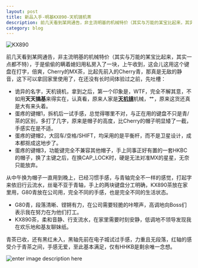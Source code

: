 ```yaml
---
layout: post
title: 新品入手-明基KX890-天机镜机茶
description: 前几天看到某网通告，非主流明基的机械特价（其实与万能的某宝比起来，其实一点都不特），于是偷偷的瞒着媳妇用私房入了一块，上午收到，这会儿这用这个键盘在打字，倍爽，Cherry的MX茶，比起先前入的Cherry青，那真是无敌的静音，这下可以拿回家里使用了。
category: blog
--- 
```


![KX890][1]

前几天看到某网通告，非主流明基的机械特价（其实与万能的某宝比起来，其实一点都不特），于是偷偷的瞒着媳妇用私房入了一块，上午收到，这会儿这用这个键盘在打字，倍爽，Cherry的MX茶，比起先前入的Cherry青，那真是无敌的静音，这下可以拿回家里使用了，在还没有长时间体验过之前，先吐槽：

*   诡异的名字，天机镜机，拿到之后，第一个印象是，WTF，完全不解其意，不如用**天天搞基**来得实在，认真看，原来人家是[**天机镜**][2]机械，艹，原来这货还真是大有来头着。
*   蛋疼的键帽1，拆机后一试手感，总觉得哪里不对，与正在用的键盘不只是青/茶的区别，多打了几字，原来是帽子的高度，比Cherry的帽子明显矮了一截，手感实在是不适。
*   蛋疼的键帽2，大回车/空格/SHIFT，均采用的是平衡杆，而不是卫星设计，成本都抠成这地步了。
*   蛋疼的键帽3，功能键完全不兼容其他帽子，手上同事正好有置的一套HKBC的帽子，换了主键之后，在换CAP_LOCK时，硬是无法对准MX的星星，无奈只能放弃。

从中午换为帽子一直用到晚上，已经习惯手感，与青轴完全不一样的感觉，打起字来依旧行云流水，丝毫不亚于青轴，手上的两块键盘分工明确，KX890茶放在家里用，G80青放在公司用，完全不同的手感，也是完全不同的生活状态。

*   G80青，段落清晰、铿锵有力，在公司需要轻脆的咔嚓声，高调地向Boss们表示我在努力在为他们打工。
*   KX890茶，柔和音静、行支流水，在家里需要时刻安静，低调地不领导发现我在欢乐地和基友聊妹纸。

青茶已收，还有黑红未入，黑轴先前在电子城试过手感，力重且无段落，红轴的感受介于青茶之间，手感无爱，至此基本满足，仅有HHKB是剩余唯一念想。

![enter image description here][3]

 [1]: http://photocdn.sohu.com/20131114/Img390148060.jpg
 [2]: http://baike.baidu.com/view/675806.htm
 [3]: http://upload.wikimedia.org/wikipedia/commons/thumb/3/33/Happy_Hacking_Keyboard_Professional_2.jpg/300px-Happy_Hacking_Keyboard_Professional_2.jpg

